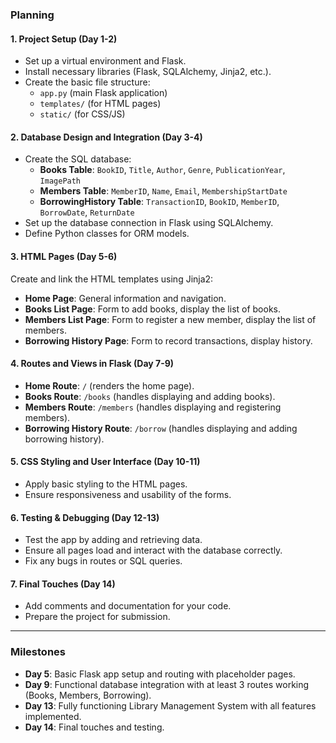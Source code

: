 ### **Planning**

#### **1. Project Setup (Day 1-2)**  
- Set up a virtual environment and Flask.
- Install necessary libraries (Flask, SQLAlchemy, Jinja2, etc.).
- Create the basic file structure:
  - `app.py` (main Flask application)
  - `templates/` (for HTML pages)
  - `static/` (for CSS/JS)
  
#### **2. Database Design and Integration (Day 3-4)**
- Create the SQL database:
  - **Books Table**: `BookID`, `Title`, `Author`, `Genre`, `PublicationYear`, `ImagePath`
  - **Members Table**: `MemberID`, `Name`, `Email`, `MembershipStartDate`
  - **BorrowingHistory Table**: `TransactionID`, `BookID`, `MemberID`, `BorrowDate`, `ReturnDate`
- Set up the database connection in Flask using SQLAlchemy.
- Define Python classes for ORM models.

#### **3. HTML Pages (Day 5-6)**  
Create and link the HTML templates using Jinja2:
- **Home Page**: General information and navigation.
- **Books List Page**: Form to add books, display the list of books.
- **Members List Page**: Form to register a new member, display the list of members.
- **Borrowing History Page**: Form to record transactions, display history.

#### **4. Routes and Views in Flask (Day 7-9)**
- **Home Route**: `/` (renders the home page).
- **Books Route**: `/books` (handles displaying and adding books).
- **Members Route**: `/members` (handles displaying and registering members).
- **Borrowing History Route**: `/borrow` (handles displaying and adding borrowing history).

#### **5. CSS Styling and User Interface (Day 10-11)**
- Apply basic styling to the HTML pages.
- Ensure responsiveness and usability of the forms.

#### **6. Testing & Debugging (Day 12-13)**
- Test the app by adding and retrieving data.
- Ensure all pages load and interact with the database correctly.
- Fix any bugs in routes or SQL queries.

#### **7. Final Touches (Day 14)**
- Add comments and documentation for your code.
- Prepare the project for submission.
---

### **Milestones**
- **Day 5**: Basic Flask app setup and routing with placeholder pages.
- **Day 9**: Functional database integration with at least 3 routes working (Books, Members, Borrowing).
- **Day 13**: Fully functioning Library Management System with all features implemented.
- **Day 14**: Final touches and testing.
